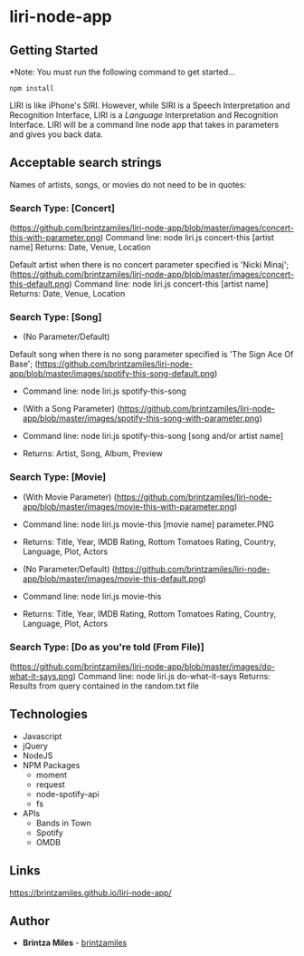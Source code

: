 # liri-node-app

## Getting Started
*Note: You must run the following command to get started...
``` $bash
npm install
```

LIRI is like iPhone's SIRI. However, while SIRI is a Speech Interpretation and Recognition Interface, LIRI is a _Language_ Interpretation and Recognition Interface. LIRI will be a command line node app that takes in parameters and gives you back data.

## Acceptable search strings
Names of artists, songs, or movies do not need to be in quotes: 

### Search Type:  [Concert]

(https://github.com/brintzamiles/liri-node-app/blob/master/images/concert-this-with-parameter.png) 
Command line:  node liri.js concert-this [artist name] 
Returns:   Date, Venue, Location

Default artist when there is no concert parameter specified is 'Nicki Minaj'; (https://github.com/brintzamiles/liri-node-app/blob/master/images/concert-this-default.png) 
Command line:  node liri.js concert-this [artist name] 
Returns:   Date, Venue, Location

### Search Type:  [Song]

* (No Parameter/Default)

Default song when there is no song parameter specified is 'The Sign Ace Of Base';   (https://github.com/brintzamiles/liri-node-app/blob/master/images/spotify-this-song-default.png) 
* Command line:  node liri.js spotify-this-song 

* (With a Song Parameter)
(https://github.com/brintzamiles/liri-node-app/blob/master/images/spotify-this-song-with-parameter.png)
* Command line:  node liri.js spotify-this-song [song and/or artist name] 
* Returns:   Artist, Song, Album, Preview

### Search Type:  [Movie]

* (With Movie Parameter)
(https://github.com/brintzamiles/liri-node-app/blob/master/images/movie-this-with-parameter.png)  
* Command line:  node liri.js movie-this [movie name] parameter.PNG
* Returns:  Title, Year, IMDB Rating, Rottom Tomatoes Rating, Country, Language, Plot, Actors

* (No Parameter/Default)
(https://github.com/brintzamiles/liri-node-app/blob/master/images/movie-this-default.png)  
* Command line:  node liri.js movie-this
* Returns:  Title, Year, IMDB Rating, Rottom Tomatoes Rating, Country, Language, Plot, Actors


### Search Type:  [Do as you're told (From File)]

(https://github.com/brintzamiles/liri-node-app/blob/master/images/do-what-it-says.png) 
Command line:  node liri.js do-what-it-says
Returns:  Results from query contained in the random.txt file

## Technologies

* Javascript
* jQuery
* NodeJS
* NPM Packages
    * moment
    * request
    * node-spotify-api
    * fs
* APIs
    * Bands in Town
    * Spotify
    * OMDB

## Links

 https://brintzamiles.github.io/liri-node-app/

## Author

* **Brintza Miles** - [brintzamiles](https://github.com/brintzamiles)
